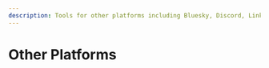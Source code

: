 ```yaml
---
description: Tools for other platforms including Bluesky, Discord, Linkedin, Reddit, and Vkontakte.
---
```


# Other Platforms

